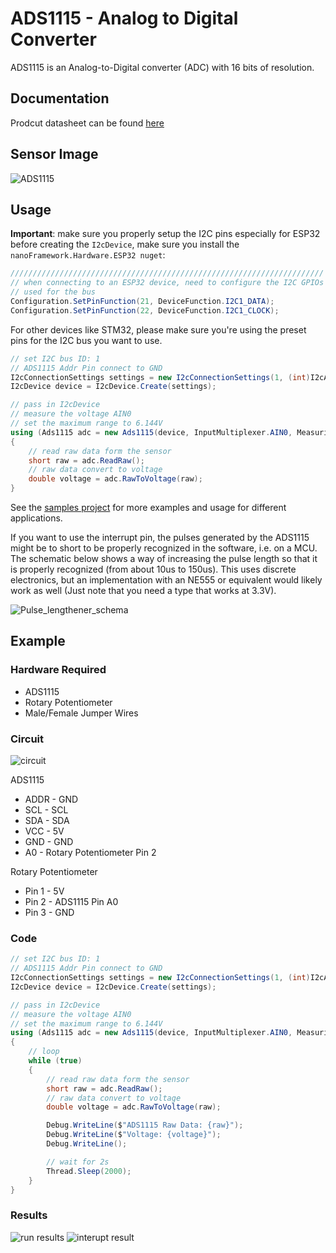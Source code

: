 # ADS1115 - Analog to Digital Converter

ADS1115 is an Analog-to-Digital converter (ADC) with 16 bits of resolution.

## Documentation

Prodcut datasheet can be found [here](https://cdn-shop.adafruit.com/datasheets/ads1115.pdf)

## Sensor Image

![ADS1115](https://raw.githubusercontent.com/nanoframework/nanoFramework.IoT.Device/develop/devices/Ads1115/sensor.jpg)

## Usage

**Important**: make sure you properly setup the I2C pins especially for ESP32 before creating the `I2cDevice`, make sure you install the `nanoFramework.Hardware.ESP32 nuget`:

```csharp
//////////////////////////////////////////////////////////////////////
// when connecting to an ESP32 device, need to configure the I2C GPIOs
// used for the bus
Configuration.SetPinFunction(21, DeviceFunction.I2C1_DATA);
Configuration.SetPinFunction(22, DeviceFunction.I2C1_CLOCK);
```

For other devices like STM32, please make sure you're using the preset pins for the I2C bus you want to use.

```csharp
// set I2C bus ID: 1
// ADS1115 Addr Pin connect to GND
I2cConnectionSettings settings = new I2cConnectionSettings(1, (int)I2cAddress.GND);
I2cDevice device = I2cDevice.Create(settings);

// pass in I2cDevice
// measure the voltage AIN0
// set the maximum range to 6.144V
using (Ads1115 adc = new Ads1115(device, InputMultiplexer.AIN0, MeasuringRange.FS6144))
{
    // read raw data form the sensor
    short raw = adc.ReadRaw();
    // raw data convert to voltage
    double voltage = adc.RawToVoltage(raw);
}
```

See the [samples project](https://github.com/dotnet/iot/tree/main/src/devices/Ads1115/samples) for more examples and usage for different applications.

If you want to use the interrupt pin, the pulses generated by the ADS1115 might be to short to be properly recognized in the software, i.e. on a MCU. The schematic below shows a way of increasing the pulse length so that it is properly recognized (from about 10us to 150us). This uses discrete electronics, but an implementation with an NE555 or equivalent would likely work as well (Just note that you need a type that works at 3.3V).

![Pulse_lengthener_schema](https://raw.githubusercontent.com/nanoframework/nanoFramework.IoT.Device/develop/devices/Ads1115/Pulse_lengthener_schema.png)

## Example

### Hardware Required

* ADS1115
* Rotary Potentiometer
* Male/Female Jumper Wires

### Circuit

![circuit](https://raw.githubusercontent.com/nanoframework/nanoFramework.IoT.Device/develop/devices/Ads1115/ADS1115_circuit_bb.png)

ADS1115

* ADDR - GND
* SCL - SCL
* SDA - SDA
* VCC - 5V
* GND - GND
* A0 - Rotary Potentiometer Pin 2

Rotary Potentiometer

* Pin 1 - 5V
* Pin 2 - ADS1115 Pin A0
* Pin 3 - GND

### Code

```csharp
// set I2C bus ID: 1
// ADS1115 Addr Pin connect to GND
I2cConnectionSettings settings = new I2cConnectionSettings(1, (int)I2cAddress.GND);
I2cDevice device = I2cDevice.Create(settings);

// pass in I2cDevice
// measure the voltage AIN0
// set the maximum range to 6.144V
using (Ads1115 adc = new Ads1115(device, InputMultiplexer.AIN0, MeasuringRange.FS6144))
{
    // loop
    while (true)
    {
        // read raw data form the sensor
        short raw = adc.ReadRaw();
        // raw data convert to voltage
        double voltage = adc.RawToVoltage(raw);

        Debug.WriteLine($"ADS1115 Raw Data: {raw}");
        Debug.WriteLine($"Voltage: {voltage}");
        Debug.WriteLine();

        // wait for 2s
        Thread.Sleep(2000);
    }
}
```

### Results

![run results](https://raw.githubusercontent.com/nanoframework/nanoFramework.IoT.Device/develop/devices/Ads1115/RunningResult.jpg)
![interupt result](https://raw.githubusercontent.com/nanoframework/nanoFramework.IoT.Device/develop/devices/Ads1115/InterruptResult.png)
